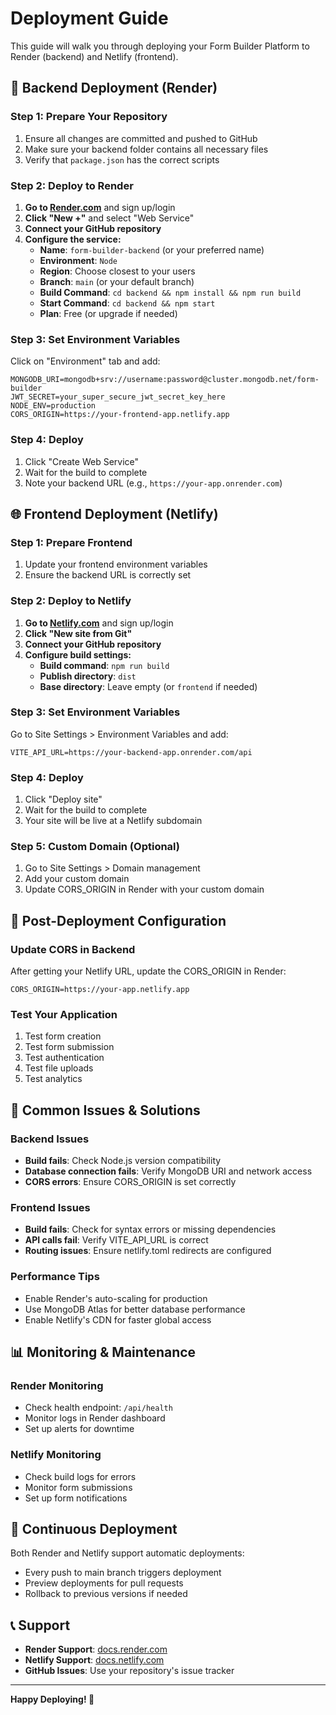 # Deployment Guide

This guide will walk you through deploying your Form Builder Platform to Render (backend) and Netlify (frontend).

## 🚀 Backend Deployment (Render)

### Step 1: Prepare Your Repository
1. Ensure all changes are committed and pushed to GitHub
2. Make sure your backend folder contains all necessary files
3. Verify that `package.json` has the correct scripts

### Step 2: Deploy to Render
1. **Go to [Render.com](https://render.com)** and sign up/login
2. **Click "New +"** and select "Web Service"
3. **Connect your GitHub repository**
4. **Configure the service:**
   - **Name**: `form-builder-backend` (or your preferred name)
   - **Environment**: `Node`
   - **Region**: Choose closest to your users
   - **Branch**: `main` (or your default branch)
   - **Build Command**: `cd backend && npm install && npm run build`
   - **Start Command**: `cd backend && npm start`
   - **Plan**: Free (or upgrade if needed)

### Step 3: Set Environment Variables
Click on "Environment" tab and add:
```
MONGODB_URI=mongodb+srv://username:password@cluster.mongodb.net/form-builder
JWT_SECRET=your_super_secure_jwt_secret_key_here
NODE_ENV=production
CORS_ORIGIN=https://your-frontend-app.netlify.app
```

### Step 4: Deploy
1. Click "Create Web Service"
2. Wait for the build to complete
3. Note your backend URL (e.g., `https://your-app.onrender.com`)

## 🌐 Frontend Deployment (Netlify)

### Step 1: Prepare Frontend
1. Update your frontend environment variables
2. Ensure the backend URL is correctly set

### Step 2: Deploy to Netlify
1. **Go to [Netlify.com](https://netlify.com)** and sign up/login
2. **Click "New site from Git"**
3. **Connect your GitHub repository**
4. **Configure build settings:**
   - **Build command**: `npm run build`
   - **Publish directory**: `dist`
   - **Base directory**: Leave empty (or `frontend` if needed)

### Step 3: Set Environment Variables
Go to Site Settings > Environment Variables and add:
```
VITE_API_URL=https://your-backend-app.onrender.com/api
```

### Step 4: Deploy
1. Click "Deploy site"
2. Wait for the build to complete
3. Your site will be live at a Netlify subdomain

### Step 5: Custom Domain (Optional)
1. Go to Site Settings > Domain management
2. Add your custom domain
3. Update CORS_ORIGIN in Render with your custom domain

## 🔧 Post-Deployment Configuration

### Update CORS in Backend
After getting your Netlify URL, update the CORS_ORIGIN in Render:
```
CORS_ORIGIN=https://your-app.netlify.app
```

### Test Your Application
1. Test form creation
2. Test form submission
3. Test authentication
4. Test file uploads
5. Test analytics

## 🚨 Common Issues & Solutions

### Backend Issues
- **Build fails**: Check Node.js version compatibility
- **Database connection fails**: Verify MongoDB URI and network access
- **CORS errors**: Ensure CORS_ORIGIN is set correctly

### Frontend Issues
- **Build fails**: Check for syntax errors or missing dependencies
- **API calls fail**: Verify VITE_API_URL is correct
- **Routing issues**: Ensure netlify.toml redirects are configured

### Performance Tips
- Enable Render's auto-scaling for production
- Use MongoDB Atlas for better database performance
- Enable Netlify's CDN for faster global access

## 📊 Monitoring & Maintenance

### Render Monitoring
- Check health endpoint: `/api/health`
- Monitor logs in Render dashboard
- Set up alerts for downtime

### Netlify Monitoring
- Check build logs for errors
- Monitor form submissions
- Set up form notifications

## 🔄 Continuous Deployment

Both Render and Netlify support automatic deployments:
- Every push to main branch triggers deployment
- Preview deployments for pull requests
- Rollback to previous versions if needed

## 📞 Support

- **Render Support**: [docs.render.com](https://docs.render.com)
- **Netlify Support**: [docs.netlify.com](https://docs.netlify.com)
- **GitHub Issues**: Use your repository's issue tracker

---

**Happy Deploying! 🚀**
